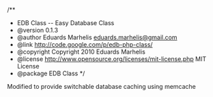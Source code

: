 /**
   * EDB Class -- Easy Database Class
   * @version 0.1.3
   * @author Eduards Marhelis <eduards.marhelis@gmail.com>
   * @link http://code.google.com/p/edb-php-class/
   * @copyright Copyright 2010 Eduards Marhelis
   * @license http://www.opensource.org/licenses/mit-license.php MIT License
   * @package EDB Class
   */

Modified to provide switchable database caching using memcache